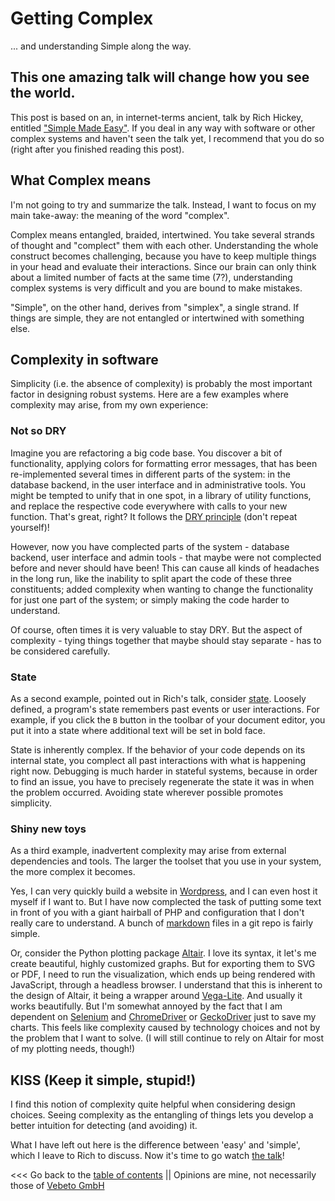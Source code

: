 # Getting Complex
... and understanding Simple along the way.


## This one amazing talk will change how you see the world.

This post is based on an, in internet-terms ancient, talk by Rich Hickey, 
entitled ["Simple Made Easy"](https://www.infoq.com/presentations/Simple-Made-Easy/).
If you deal in any way with software or other complex systems and haven't seen the talk yet, I recommend
that you do so (right after you finished reading this post).


## What Complex means

I'm not going to try and summarize the talk.
Instead, I want to focus on my main take-away: the meaning of the word "complex".

Complex means entangled, braided, intertwined. 
You take several strands of thought and "complect" them with each other.
Understanding the whole construct becomes challenging, because you have to keep multiple things in your head
and evaluate their interactions.
Since our brain can only think about a limited number of facts at the same time (7?), understanding
complex systems is very difficult and you are bound to make mistakes.

"Simple", on the other hand, derives from "simplex", a single strand.
If things are simple, they are not entangled or intertwined with something else.


## Complexity in software

Simplicity (i.e. the absence of complexity) is probably the most important factor in designing robust systems.
Here are a few examples where complexity may arise, from my own experience:


### Not so DRY

Imagine you are refactoring a big code base. 
You discover a bit of functionality, applying colors for formatting error messages,
that has been re-implemented several times in different parts of the system: in the database backend,
in the user interface and in administrative tools.
You might be tempted to unify that in one spot, in a library of utility functions, and replace the respective code
everywhere with calls to your new function.
That's great, right? It follows the [DRY principle](https://de.wikipedia.org/wiki/Don%E2%80%99t_repeat_yourself) (don't repeat yourself)!

However, now you have complected parts of the system - database backend, user interface and admin tools - that
maybe were not complected before and never should have been!
This can cause all kinds of headaches in the long run, like the inability to split apart the code of these
three constituents; added complexity when wanting to change the functionality for just one part of the system; or
simply making the code harder to understand.

Of course, often times it is very valuable to stay DRY.
But the aspect of complexity - tying things together that maybe should stay separate - has to 
be considered carefully.


### State

As a second example, pointed out in Rich's talk, consider [state](https://en.wikipedia.org/wiki/State_(computer_science)).
Loosely defined, a program's state remembers past events or user interactions.
For example, if you click the ``B`` button in the toolbar of your document editor, you put it into a state where additional text will be set in bold face.

State is inherently complex.
If the behavior of your code depends on its internal state, you complect all past interactions with what is happening right now.
Debugging is much harder in stateful systems, because in order to find an issue, you have to precisely
regenerate the state it was in when the problem occurred.
Avoiding state wherever possible promotes simplicity.


### Shiny new toys

As a third example, inadvertent complexity may arise from external dependencies and tools.
The larger the toolset that you use in your system, the more complex it becomes.

Yes, I can very quickly build a website in [Wordpress](https://wordpress.com/), and I can even host it myself if I want to.
But I have now complected the task of putting some text in front of you with a giant hairball of PHP and configuration
that I don't really care to understand.
A bunch of [markdown](https://en.wikipedia.org/wiki/Markdown) files in a git repo is fairly simple.

Or, consider the Python plotting package [Altair](https://altair-viz.github.io/).
I love its syntax, it let's me create beautiful, highly customized graphs.
But for exporting them to SVG or PDF, I need to run the visualization, which ends up being rendered with JavaScript,
through a headless browser.
I understand that this is inherent to the design of Altair, it being a wrapper around [Vega-Lite](https://vega.github.io/vega-lite/docs/).
And usually it works beautifully.
But I'm somewhat annoyed by the fact that I am dependent on [Selenium](https://www.selenium.dev/selenium/docs/api/py/)
and [ChromeDriver](https://chromedriver.chromium.org/) or [GeckoDriver](https://firefox-source-docs.mozilla.org/testing/geckodriver/)
just to save my charts.
This feels like complexity caused by technology choices and not by the problem that I want to solve.
(I will still continue to rely on Altair for most of my plotting needs, though!)


## KISS (Keep it simple, stupid!)

I find this notion of complexity quite helpful when considering design choices.
Seeing complexity as the entangling of things lets you develop a better intuition for detecting (and avoiding) it.

What I have left out here is the difference between 'easy' and 'simple', which I leave to Rich to discuss.
Now it's time to go watch [the talk](https://www.infoq.com/presentations/Simple-Made-Easy/)!





<<< Go back to the [table of contents](../README.md) || Opinions are mine, not necessarily those of [Vebeto GmbH](https://www.vebeto.de)